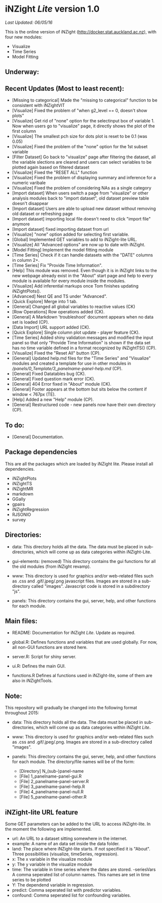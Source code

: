iNZight *Lite* version 1.0
==============================


*Last Updated: 06/05/16*

This is the online version of iNZight (http://docker.stat.auckland.ac.nz), with four new modules:

- Visualize
- Time Series
- Model Fitting

Underway:
---------

Recent Updates (Most to least recent):
----------------------------------------
- [Missing to categorical] Made the "missing to categorical" function to be consistent with iNZightVIT
- [Visualize] Fixed the problem of "when g2_level == 0, doesn't show plots"
- [Visualize] Get rid of "none" option for the selectinput box of variable 1. Now when users go to "visualize" page, it directly shows the plot of the first column 
- [Visualize] The smallest pch size for dots plot is reset to be 0.1 (was 0.05) 
- [Visualize] Fixed the problem of the "none" option for the 1st subset variable 
- [Filter Dataset] Go back to "visualize" page after filtering the dataset, all the variable slections are cleared and users can select variables to be plotted again based on filtered dataset
- [Visualize] Fixed the "RESET ALL" function
- [Visualize] Fixed the problem of displaying summary and inference for a numeric varibale
- [Visualize] Fixed the problem of considering NAs as a single category 
- [Import dataset] When users switch a page from "visualize" or other analysis modules back to "import dataset", old dataset preview table doesn't disappear
- [Import dataset] Users are able to upload new dataset without removing old dataset or
refreshing page
- [Import dataset] importing local file doesn't need to click "import file" anymore
- [Import dataset] fixed importing dataset from url
- [Visualize] "none" option added for selecting first variable.
- [Global] Implemented GET variables to add to iNZight-lite URL.
- [Visualize] All "Advanced options" are now up to date with iNZight.
- [Model Fitting] Implement the model fitting module
- [Time Series] Check if it can handle datasets with the "DATE" columns in column 2+.
- [Time Series] Fix "Provide Time Information".
- [Help] This module was removed. Even though it is in iNZight links to the new webpage already exist in the "About" start page and help to every module is available for every module inside the modules. 
- [Visualize]  Add inferential markups once Tom finishes updating iNZightPlots().
- [Advanced] Nest QE and TS under "Advanced".
- [Quick Explore] Merge into 1 tab.
- [General] Changed all global variables to reactive values (CK)
- [Row Operations] Row operations added (CK).
- [General] A Markdown 'troubleshoot' document appears when no data set is loaded (CP).
- [Data Import] URL support added (CK).
- [Quick Explore] Single column plot update - player feature (CK).
- [Time Series] Added shiny validation messages and modified the input panel so that only "Provide Time Information" is shown if the data set has no time variable defined in a format recognized by iNZightTS() (CP).
- [Visualize] Fixed the "Reset All" button (CP).
- [General] Updated help.md files for the "Time Series" and "Visualize" modules and created a template for use in other modules in */panels/0_Template/3_panelname-panel-help.md* (CP).
- [General] Fixed Datatables bug (CK).
- [General] Fixed question mark error (CK).
- [General] 404 Error fixed in "About" module (CK).
- [General] Footer appears at the bottom but sits below the content if window $<$ 767px (TE).
- [Help] Added a new "Help" module (CP).
- [General] Restructured code - new panels now have their own directory (CP).

To do:
------
- [General] Documentation.

Package dependencies
--------------------
This are all the packages which are loaded by iNZight lite.
Please install all dependencies.

- iNZightPlots
- iNZightTS
- iNZightMR
- markdown
- GGally
- gpairs
- iNZightRegression
- RJSONIO
- survey

Directories:
------------
- data:
This directory holds all the data. The data must be placed in sub-directories, which will come up as data categories within iNZight-Lite.

- gui-elements: (removed)
This directory contains the gui functions for all the old modules (from iNZight revamp). 

- www:
This directory is used for graphics and/or web-related files such as .css and .gif/.jpeg/.png javascript files. Images are stored in a sub-directory called "images". Javascript code is stored in a subdirectory "js".

- panels:
This directory contains the gui, server, help, and other functions for each module. 

Main files:
-----------
- README:
Documentation for iNZight *Lite*. Update as required.

- global.R:
Defines functions and variables that are used globally. For now, all non-GUI functions are stored here.

- server.R:
Script for shiny server.

- ui.R:
Defines the main GUI.

- functions.R
Defines al functions used in iNZight-lite, some of them are also in iNZightTools.

Note:
-----
This repository will gradually be changed into the following format throughout 2015:

- data:
This directory holds all the data. The data must be placed in sub-directories, which will come up as data categories within iNZight *Lite*. 

- www:
This directory is used for graphics and/or web-related files such as .css and .gif/.jpeg/.png. Images are stored in a sub-directory called "images".

- panels:
This directory contains the gui, server, help, and other functions for each module. The directory/file names will be of the form:
  + [Directory] N_(sub-)panel-name
  + [File] 1_panelname-panel-gui.R
  + [File] 2_panelname-panel-server.R
  + [File] 3_panelname-panel-help.R
  + [File] 4_panelname-panel-null.R
  + [File] 5_panelname-panel-other.R

iNZight-lite URL feature
------------------------

Some GET parameters can be added to the URL to access iNZight-lite. In the moment 
the following are implemented.

- url:
An URL to a dataset sitting somewhere in the internet.
- example:
A name of an data set inside the data folder.
- land:
The place where iNZight-lite starts. If not specified it is "About". Three 
possibilities (visualize, timeSeries, regression).
- x:
The x variable in the visualize module
- y:
The y variable in the visualize module
- time:
The variable in time series where the dates are stored.
-seriesVars
A comma seperated list of column names. This names are set in time series to be 
plotted
- Y:
The dependend variable in regression.
- predict:
Comma seperated list with predictor variables.
- confound:
Comma seperated list for confounding variables. 



